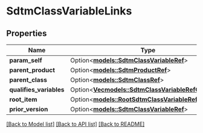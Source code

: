 # SdtmClassVariableLinks

## Properties

Name | Type | Description | Notes
------------ | ------------- | ------------- | -------------
**param_self** | Option<[**models::SdtmClassVariableRef**](SdtmClassVariableRef.md)> |  | [optional]
**parent_product** | Option<[**models::SdtmProductRef**](SdtmProductRef.md)> |  | [optional]
**parent_class** | Option<[**models::SdtmClassRef**](SdtmClassRef.md)> |  | [optional]
**qualifies_variables** | Option<[**Vec<models::SdtmClassVariableRefQualifies>**](SdtmClassVariableRefQualifies.md)> |  | [optional]
**root_item** | Option<[**models::RootSdtmClassVariableRef**](RootSdtmClassVariableRef.md)> |  | [optional]
**prior_version** | Option<[**models::SdtmClassVariableRef**](SdtmClassVariableRef.md)> |  | [optional]

[[Back to Model list]](../README.md#documentation-for-models) [[Back to API list]](../README.md#documentation-for-api-endpoints) [[Back to README]](../README.md)


